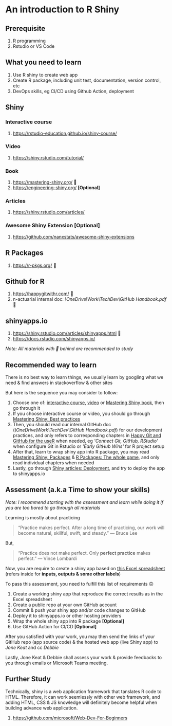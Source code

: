 # An introduction to R Shiny

## Prerequisite

1. R programming
2. Rstudio or VS Code

## What you need to learn

1. Use R shiny to create web app
2. Create R package, including unit test, documentation, version control, etc
3. DevOps skills, eg CI/CD using Github Action, deployment

## Shiny

### Interactive course

1. https://rstudio-education.github.io/shiny-course/

### Video

1. https://shiny.rstudio.com/tutorial/

### Book

1. https://mastering-shiny.org/ 🌟
2. https://engineering-shiny.org/ **[Optional]**

### Articles

1. https://shiny.rstudio.com/articles/

### Awesome Shiny Extension [Optional]

1. https://github.com/nanxstats/awesome-shiny-extensions

## R Packages

1. https://r-pkgs.org/ 🌟

## Github for R

1. https://happygitwithr.com/ 🌟
2. n-actuarial internal doc: *\OneDrive\Work\TechDev\GitHub Handbook.pdf* 🌟

## shinyapps.io

1. https://shiny.rstudio.com/articles/shinyapps.html 🌟
2. https://docs.rstudio.com/shinyapps.io/

*Note: All materials with 🌟 behind are recommended to study*

## Recommended way to learn

There is no best way to learn things, we usually learn by googling what we need & find answers in stackoverflow & other sites

But here is the sequence you may consider to follow:

1. Choose one of: [interactive course](https://rstudio-education.github.io/shiny-course/), [video](https://shiny.rstudio.com/tutorial/) or [Mastering Shiny book](https://mastering-shiny.org/), then go through it
2. If you choose interactive course or video, you should go through [Mastering Shiny: Best practices](https://mastering-shiny.org/scaling-intro.html)
3. Then, you should read our internal GitHub doc (*\OneDrive\Work\TechDev\GitHub Handbook.pdf*) for our development practices, and only refers to corresponding chapters in [Happy Git and GitHub for the useR](https://happygitwithr.com/) when needed, eg *'Connect Git, GitHub, RStudio'* when configure Git in Rstudio or *'Early GitHub Wins'* for R project setup
4. After that, learn to wrap shiny app into R package, you may read [Mastering Shiny: Packages](https://mastering-shiny.org/scaling-packaging.html) & [R Packages: The whole game](https://r-pkgs.org/whole-game.html), and only read individual chapters when needed
5. Lastly, go through [Shiny articles: Deployment](https://shiny.rstudio.com/articles/shinyapps.html), and try to deploy the app to shinyapps.io 

## Assessment (a.k.a Time to show your skills)

*Note: I recommend starting with the assessment and learn while doing it if you are too bored to go through all materials*

Learning is mostly about practicing

> “Practice makes perfect. After a long time of practicing, our work will become natural, skillful, swift, and steady.” ― Bruce Lee

But,

> “Practice does not make perfect. Only **perfect practice** makes perfect.” ― Vince Lombardi

Now, you are require to create a shiny app based on [this Excel spreadsheet](https://github.com/n-actuarial/r-shiny-intro/blob/main/R%20Shiny%20Assignment.xlsx) (refers inside for **inputs, outputs & some other labels**)

To pass this assessment, you need to fulfill this list of requirements :upside_down_face:

1. Create a working shiny app that reproduce the correct results as in the Excel spreadsheet
2. Create a public repo at your own GitHub account
3. Commit & push your shiny app and/or code changes to GitHub
4. Deploy it to shinyapps.io or other hosting providers
5. Wrap the whole shiny app into R package **[Optional]**
6. Use GitHub Action for CI/CD **[Optional]**

After you satisfied with your work, you may then send the links of your GitHub repo (app source code) & the hosted web app (live Shiny app) to *Jone Keat* and cc *Debbie*

Lastly, Jone Keat & Debbie shall assess your work & provide feedbacks to you through emails or Microsoft Teams meeting.

## Further Study

Technically, shiny is a web application framework that tanslates R code to HTML. Therefore, it can work seemlessly with other web framework, and adding HTML, CSS & JS knowledge will definitely become helpful when building advance web application.

1. https://github.com/microsoft/Web-Dev-For-Beginners
